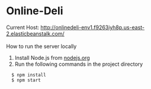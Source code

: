 # Online-Deli
Current Host: http://onlinedeli-env1.f9263iyh8p.us-east-2.elasticbeanstalk.com/
<br><br>
How to run the server locally<br>
  1. Install Node.js from <a href="https://nodejs.org/en/">nodejs.org</a>
  2. Run the following commands in the project directory
  ```
    $ npm install
    $ npm start
  ```
